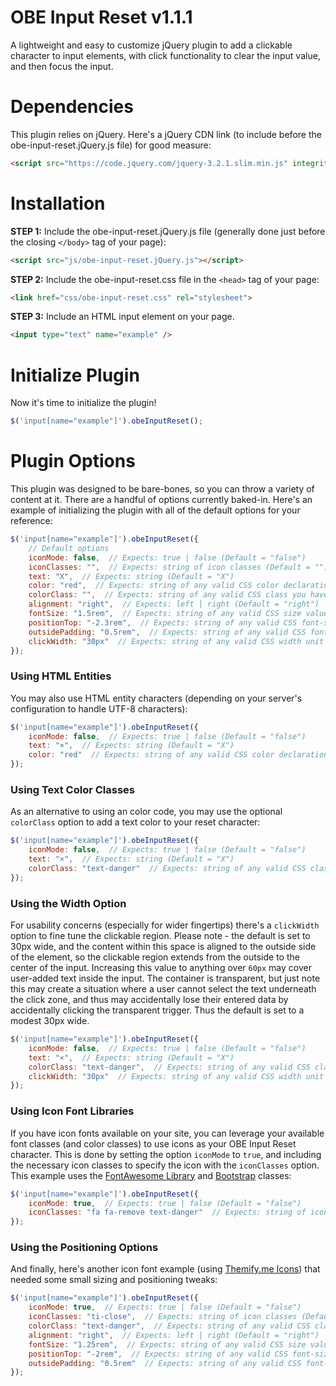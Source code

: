 # OBE Input Reset v1.1.1
A lightweight and easy to customize jQuery plugin to add a clickable character to input elements, with click functionality to clear the input value, and then focus the input.
 
 
# Dependencies
This plugin relies on jQuery. Here's a jQuery CDN link (to include before the obe-input-reset.jQuery.js file) for good measure:
```html
<script src="https://code.jquery.com/jquery-3.2.1.slim.min.js" integrity="sha384-KJ3o2DKtIkvYIK3UENzmM7KCkRr/rE9/Qpg6aAZGJwFDMVNA/GpGFF93hXpG5KkN" crossorigin="anonymous"></script>
```
 
 
# Installation
**STEP 1:** Include the obe-input-reset.jQuery.js file (generally done just before the closing ```</body>``` tag of your page):
```html
<script src="js/obe-input-reset.jQuery.js"></script>
```
**STEP 2:** Include the obe-input-reset.css file in the ```<head>``` tag of your page:
```html
<link href="css/obe-input-reset.css" rel="stylesheet">
```
**STEP 3:** Include an HTML input element on your page.
```html
<input type="text" name="example" />
```
 
 
# Initialize Plugin
Now it's time to initialize the plugin!
```javascript
$('input[name="example"]').obeInputReset();
```
 
 
# Plugin Options
This plugin was designed to be bare-bones, so you can throw a variety of content at it. There are a handful of options currently baked-in. Here's an example of initializing the plugin with all of the default options for your reference:
```javascript
$('input[name="example"]').obeInputReset({
	// Default options
	iconMode: false,  // Expects: true | false (Default = "false")
	iconClasses: "",  // Expects: string of icon classes (Default = "")
	text: "X",  // Expects: string (Default = "X")
	color: "red",  // Expects: string of any valid CSS color declaration (Default = "red")
	colorClass: "",  // Expects: string of any valid CSS class you have on the page (Default = "")
	alignment: "right",  // Expects: left | right (Default = "right")
	fontSize: "1.5rem",  // Expects: string of any valid CSS size values (Default = "1.5rem")
	positionTop: "-2.3rem",  // Expects: string of any valid CSS font-size unit values (Default = "-2.3rem")
	outsidePadding: "0.5rem",  // Expects: string of any valid CSS font-size unit values (Default = "0.5rem")
	clickWidth: "30px"  // Expects: string of any valid CSS width unit values (Default = "30px")
});
```

### Using HTML Entities
You may also use HTML entity characters (depending on your server's configuration to handle UTF-8 characters):
```javascript
$('input[name="example"]').obeInputReset({
	iconMode: false,  // Expects: true | false (Default = "false")
	text: "×",  // Expects: string (Default = "X")
	color: "red"  // Expects: string of any valid CSS color declaration (Default = "red")
});
```

### Using Text Color Classes
As an alternative to using an color code, you may use the optional ```colorClass``` option to add a text color to your reset character:
```javascript
$('input[name="example"]').obeInputReset({
	iconMode: false,  // Expects: true | false (Default = "false")
	text: "×",  // Expects: string (Default = "X")
	colorClass: "text-danger"  // Expects: string of any valid CSS class you have on the page (Default = "")
});
```

### Using the Width Option
For usability concerns (especially for wider fingertips) there's a ```clickWidth``` option to fine tune the clickable region. Please note - the default is set to 30px wide, and the content within this space is aligned to the outside side of the element, so the clickable region extends from the outside to the center of the input. Increasing this value to anything over ```60px``` may cover user-added text inside the input. The container is transparent, but just note this may create a situation where a user cannot select the text underneath the click zone, and thus may accidentally lose their entered data by accidentally clicking the transparent trigger. Thus the default is set to a modest 30px wide.
```javascript
$('input[name="example"]').obeInputReset({
	iconMode: false,  // Expects: true | false (Default = "false")
	text: "×",  // Expects: string (Default = "X")
	colorClass: "text-danger",  // Expects: string of any valid CSS class you have on the page (Default = "")
	clickWidth: "30px"  // Expects: string of any valid CSS width unit values (Default = "30px")
});
```

### Using Icon Font Libraries
If you have icon fonts available on your site, you can leverage your available font classes (and color classes) to use icons as your OBE Input Reset character. This is done by setting the option ```iconMode``` to ```true```, and including the necessary icon classes to specify the icon with the ```iconClasses``` option. This example uses the [FontAwesome Library](http://fontawesome.io/) and [Bootstrap](https://getbootstrap.com/) classes:
```javascript
$('input[name="example"]').obeInputReset({
	iconMode: true,  // Expects: true | false (Default = "false")
	iconClasses: "fa fa-remove text-danger"  // Expects: string of icon classes (Default = "")
});
```

### Using the Positioning Options
And finally, here's another icon font example (using [Themify.me Icons](http://themify.me/themify-icons)) that needed some small sizing and positioning tweaks:
```javascript
$('input[name="example"]').obeInputReset({
	iconMode: true,  // Expects: true | false (Default = "false")
	iconClasses: "ti-close",  // Expects: string of icon classes (Default = "")
	colorClass: "text-danger",  // Expects: string of any valid CSS class you have on the page (Default = "")
	alignment: "right",  // Expects: left | right (Default = "right")
	fontSize: "1.25rem",  // Expects: string of any valid CSS size values (Default = "1.5rem")
	positionTop: "-2rem",  // Expects: string of any valid CSS font-size unit values (Default = "-2.3rem")
	outsidePadding: "0.5rem"  // Expects: string of any valid CSS font-size unit values (Default = "0.5rem")
});
```